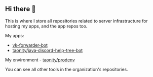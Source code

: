 ## Hi there 👋

This is where I store all repositories related to server infrastructure for hosting my apps, and the app repos too.

My apps:
- [vk-forwarder-bot](https://github.com/taonity/vk-forwarder-bot)
- [taonity/java-discord-help-tree-bot](https://github.com/taonity/java-discord-help-tree-bot)

My environment - [taonity/prodenv](https://github.com/taonity/prodenv)

You can see all other tools in the organization's repositories.
